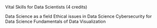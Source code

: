 Vital Skills for Data Scientists (4 credits)

Data Science as a field
Ethical issues in Data Science
Cybersecurity for Data Science
Fundamentals of Data Visualization
